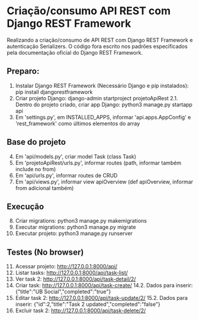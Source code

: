 # Criação/consumo API REST com Django REST Framework

Realizando a criação/consumo de API REST com Django REST Framework e autenticação Serializers. O código fora escrito nos padrões especificados pela documentação oficial do Django REST Framework.

## Preparo:
1. Instalar Django REST Framework (Necessário Django e pip instalados): pip install djangorestframework
2. Criar projeto Django: django-admin startproject projetoApiRest
	2.1. Dentro do projeto criado, criar app Django: python3 manage.py startapp api
3. Em 'settings.py', em INSTALLED_APPS, informar 'api.apps.AppConfig' e 'rest_framework' como últimos elementos do array

## Base do projeto
4. Em 'api/models.py', criar model Task (class Task)
5. Em 'projetoApiRest/urls.py', informar routes (path, informar também include no from)
6. Em 'api/urls.py', informar routes de CRUD
7. Em 'api/views.py', informar view apiOverview (def apiOverview, informar from adicional também)

## Execução
8. Criar migrations: python3 manage.py makemigrations
9. Executar migrations: python3 manage.py migrate
10. Executar projeto: python3 manage.py runserver

## Testes (No browser)
11. Acessar projeto: http://127.0.0.1:8000/api/
12. Listar tasks: http://127.0.0.1:8000/api/task-list/
13. Ver task 2: http://127.0.0.1:8000/api/task-detail/2/
14. Criar task: http://127.0.0.1:8000/api/task-create/
	14.2. Dados para inserir: {"title":"UB Social","completed":"true"}
15. Editar task 2: http://127.0.0.1:8000/api/task-update/2/
	15.2. Dados para inserir: {"id":2,"title":"Task 2 updated","completed":"false"}
16. Excluir task 2: http://127.0.0.1:8000/api/task-delete/2/